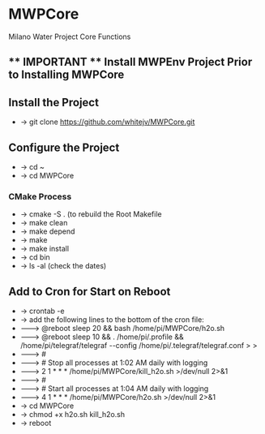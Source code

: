 # MWPCore
Milano Water Project Core Functions

## ** IMPORTANT ** Install MWPEnv Project Prior to Installing MWPCore

## Install the Project
- -> git clone https://github.com/whitejv/MWPCore.git

## Configure the Project
- -> cd ~
- -> cd MWPCore
  
### CMake Process
- -> cmake -S . (to rebuild the Root Makefile
- -> make clean
- -> make depend
- -> make
- -> make install
- -> cd bin
- -> ls -al (check the dates)

## Add to Cron for Start on Reboot
- -> crontab -e
- -> add the following lines to the bottom of the cron file:
- ---> @reboot sleep 20 && bash /home/pi/MWPCore/h2o.sh
- ---> @reboot sleep 10 && . /home/pi/.profile && /home/pi/telegraf/telegraf --config /home/pi/.telegraf/telegraf.conf > >
- ---> #
- ---> # Stop all processes at 1:02 AM daily with logging
- ---> 2 1 * * * /home/pi/MWPCore/kill_h2o.sh >/dev/null 2>&1
- ---> #
- ---> # Start all processes at 1:04 AM daily with logging
- ---> 4 1 * * * /home/pi/MWPCore/h2o.sh >/dev/null 2>&1
- -> cd MWPCore
- -> chmod +x h2o.sh kill_h2o.sh
- -> reboot

